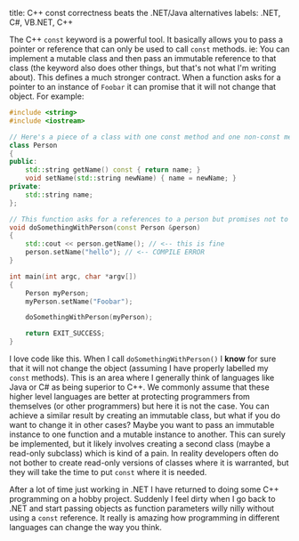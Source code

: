 title: C++ const correctness beats the .NET/Java alternatives
labels: .NET, C#, VB.NET, C++

The C++ <code>const</code> keyword is a powerful tool.  It basically allows you to pass a pointer or reference that can only be used to call <code>const</code> methods.  ie: You can implement a mutable class and then pass an immutable reference to that class (the keyword also does other things, but that's not what I'm writing about).  This defines a much stronger contract.  When a function asks for a pointer to an instance of <code>Foobar</code> it can promise that it will not change that object.  For example<!--break-->:

```c++
#include <string>
#include <iostream>

// Here's a piece of a class with one const method and one non-const method
class Person
{
public:
	std::string getName() const { return name; }
	void setName(std::string newName) { name = newName; }
private:
	std::string name;
};

// This function asks for a references to a person but promises not to change the object
void doSomethingWithPerson(const Person &person)
{
	std::cout << person.getName(); // <-- this is fine
	person.setName("hello"); // <-- COMPILE ERROR
}

int main(int argc, char *argv[])
{
	Person myPerson;
	myPerson.setName("Foobar");

	doSomethingWithPerson(myPerson);

	return EXIT_SUCCESS;
}
```

I love code like this.  When I call <code>doSomethingWithPerson()</code> I <strong>know</strong> for sure that it will not change the object (assuming I have properly labelled my <code>const</code> methods).  This is an area where I generally think of languages like Java or C# as being superior to C++.  We commonly assume that these higher level languages are better at protecting programmers from themselves (or other programmers) but here it is not the case.  You can achieve a similar result by creating an immutable class, but what if you do want to change it in other cases?  Maybe you want to pass an immutable instance to one function and a mutable instance to another.  This can surely be implemented, but it likely involves creating a second class (maybe a read-only subclass) which is kind of a pain.  In reality developers often do not bother to create read-only versions of classes where it is warranted, but they will take the time to put <code>const</code> where it is needed.

After a lot of time just working in .NET I have returned to doing some C++ programming on a hobby project.  Suddenly I feel dirty when I go back to .NET and start passing objects as function parameters willy nilly without using a <code>const</code> reference.  It really is amazing how programming in different languages can change the way you think.
